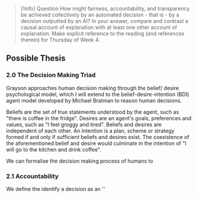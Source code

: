 > [!info] Question
> How might fairness, accountability, and transparency be achieved collectively by an automated decision - that is - by a decision outputted by an AI? In your answer, compare and contrast a causal account of explanation with at least one other account of explanation. Make explicit reference to the reading (and references therein) for Thursday of Week 4.

## Possible Thesis

### 2.0 The Decision Making Triad
Grayson approaches human decision making through the belief/ desire psychological model, which I will extend to the belief-desire-intention (BDI) agent model developed by Michael Bratman to reason human decisions.

Beliefs are the set of true statements understood by the agent, such as "there is coffee in the fridge". Desires are an agent's goals, preferences and values, such as "I feel groggy and tired". Beliefs and desires are independent of each other. An intention is a plan, scheme or strategy formed if and only if sufficient beliefs and desires exist. The coexistence of the aforementioned belief and desire would culminate in the intention of "I will go to the kitchen and drink coffee".

We can formalise the decision making process of humans to 
### 2.1 Accountability
We define the identify a decision as an ''
